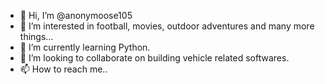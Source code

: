 - 👋 Hi, I’m @anonymoose105
- 👀 I’m interested in football, movies, outdoor adventures and many more things...
- 🌱 I’m currently learning Python.
- 💞️ I’m looking to collaborate on building vehicle related softwares. 
- 📫 How to reach me..

<!---
anonymoose105/anonymoose105 is a ✨ special ✨ repository because its `README.md` (this file) appears on your GitHub profile.
You can click the Preview link to take a look at your changes.
--->
